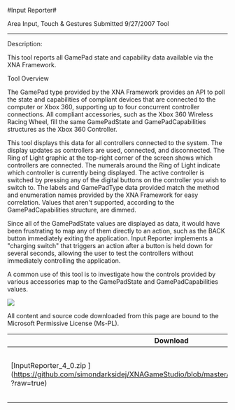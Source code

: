 #Input Reporter#

Area
Input, Touch & Gestures
Submitted
9/27/2007
Tool

---

Description: 

This tool reports all GamePad state and capability data available via the XNA Framework.
 
Tool Overview
 
The GamePad type provided by the XNA Framework provides an API to poll the state and capabilities of compliant devices that are connected to the computer or Xbox 360, supporting up to four concurrent controller connections. All compliant accessories, such as the Xbox 360 Wireless Racing Wheel, fill the same GamePadState and GamePadCapabilities structures as the Xbox 360 Controller.
 
This tool displays this data for all controllers connected to the system. The display updates as controllers are used, connected, and disconnected. The Ring of Light graphic at the top-right corner of the screen shows which controllers are connected. The numerals around the Ring of Light indicate which controller is currently being displayed. The active controller is switched by pressing any of the digital buttons on the controller you wish to switch to. The labels and GamePadType data provided match the method and enumeration names provided by the XNA Framework for easy correlation. Values that aren't supported, according to the GamePadCapabilities structure, are dimmed.
 
Since all of the GamePadState values are displayed as data, it would have been frustrating to map any of them directly to an action, such as the BACK button immediately exiting the application. Input Reporter implements a "charging switch" that triggers an action after a button is held down for several seconds, allowing the user to test the controllers without immediately controlling the application.
 
A common use of this tool is to investigate how the controls provided by various accessories map to the GamePadState and GamePadCapabilities values.

![](https://github.com/simondarksidej/XNAGameStudio/blob/master/Images/XNA_Input-Reporter_01_small.jpg)


All content and source code downloaded from this page are bound to the Microsoft Permissive License (Ms-PL).

 
Download | Size | Description
---|---|---|
[InputReporter_4_0.zip ](https://github.com/simondarksidej/XNAGameStudio/blob/master/Samples/InputReporter_4_0.zip ?raw=true)| 0.13MB | Source code and assets for the Input Reporter Tool. 